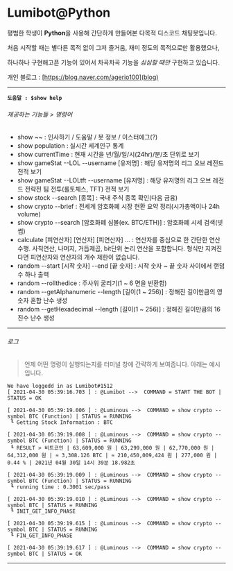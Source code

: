 # Lumibot@Python

평범한 학생이 **Python**을 사용해 간단하게 만들어본 다목적 디스코드 채팅봇입니다.

처음 시작할 때는 별다른 목적 없이 그저 즐거움, 재미 정도의 목적으로만 활용했으나,

하나하나 구현해고픈 기능이 있어서 차곡차곡 기능을 _심심할 때만_  구현하고 있습니다.

개인 블로그 : [https://blog.naver.com/agerio100](blog)

<hr/> 

**`도움말 : $show help`**

###### 제공하는 기능들 > 명령어

- show ~~ : 인사하기 / 도움말 / 봇 정보 / 이스터에그(?)
- show population : 실시간 세계인구 통계
- show currentTime : 현재 시간을 년/월/일/시(24hr)/분/초 단위로 보기
- show gameStat --LOL --username [유저명] : 해당 유저명의 리그 오브 레전드 전적 보기
- show gameStat --LOLtft --username [유저명] : 해당 유저명의 리그 오브 레전드 전략전 팀 전투(롤토체스, TFT) 전적 보기
- show stock --search [종목] : 국내 주식 종목 확인(다음 금융)
- show crypto --brief : 전세계 암호화폐 시장 현환 요약 정리(시가총액이나 24h volume)
- show crypto --search [암호화폐 심볼(ex. BTC/ETH)] : 암호화폐 시세 검색(빗썸)
- calculate [피연산자] [연산자] [피연산자] ... : 연산자를 중심으로 한 간단한 연산 수행. 사칙연산, 나머지, 거듭제곱, bit단위 논리 연산을 포함합니다. 형식만 지켜진다면 피연산자와 연산자의 개수 제한이 없습니다.
- random --start [시작 숫자] --end [끝 숫자] : 시작 숫자 ~ 끝 숫자 사이에서 랜덤 수 하나 출력
- random --rollthedice : 주사위 굴리기(1 ~ 6 면을 반환함)
- random --getAlphanumeric --length [길이(1 ~ 256)] : 정해진 길이만큼의 영숫자 혼합 난수 생성
- random --getHexadecimal --length [길이(1 ~ 256)] : 정해진 길이만큼의 16진수 난수 생성



<hr/>

###### 로그

> 언제 어떤 명령이 실행되는지를 터미널 창에 간략하게 보여줍니다. 아래는 예시입니다.

```
We have loggedd in as Lumibot#1512
[ 2021-04-30 05:39:16.703 ] : @Lumibot -->  COMMAND = START THE BOT | STATUS = OK

[ 2021-04-30 05:39:19.006 ] : @Luminous -->  COMMAND = show crypto --symbol BTC (Function) | STATUS = RUNNING
 ┖ Getting Stock Information : BTC

[ 2021-04-30 05:39:19.008 ] : @Luminous -->  COMMAND = show crypto --symbol BTC (Function) | STATUS = RUNNING
 ┖ RESULT > 비트코인 | 63,609,000 원 | 63,299,000 원 | 62,770,000 원 | 64,312,000 원 | ≈ 3,308.126 BTC | ≈ 210,450,009,424 원 | 277,000 원 | 0.44 % | 2021년 04월 30일 14시 39분 18.982초

[ 2021-04-30 05:39:19.009 ] : @Luminous -->  COMMAND = show crypto --symbol BTC (Function) | STATUS = RUNNING
 ┖ running time : 0.3001 sec/pass

[ 2021-04-30 05:39:19.010 ] : @Luminous -->  COMMAND = show crypto --symbol BTC | STATUS = RUNNING
 ┖ INIT_GET_INFO_PHASE

[ 2021-04-30 05:39:19.615 ] : @Luminous -->  COMMAND = show crypto --symbol BTC | STATUS = RUNNING
 ┖ FIN_GET_INFO_PHASE

[ 2021-04-30 05:39:19.617 ] : @Luminous -->  COMMAND = show crypto --symbol BTC | STATUS = OK
```

<hr/>

